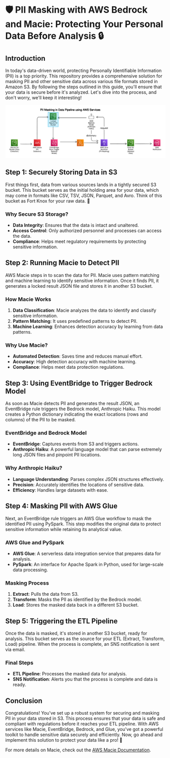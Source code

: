 # 🛡️ PII Masking with AWS Bedrock and Macie: Protecting Your Personal Data Before Analysis 🔒

## Introduction

In today's data-driven world, protecting Personally Identifiable Information (PII) is a top priority. This repository provides a comprehensive solution for masking PII and other sensitive data across various file formats stored in Amazon S3. By following the steps outlined in this guide, you'll ensure that your data is secure before it's analyzed. Let's dive into the process, and don't worry, we'll keep it interesting!

![Architecture Diagram](./arch.png)

## Step 1: Securely Storing Data in S3

First things first, data from various sources lands in a tightly secured S3 bucket. This bucket serves as the initial holding area for your data, which may come in formats like CSV, TSV, JSON, Parquet, and Avro. Think of this bucket as Fort Knox for your raw data. 🚀

### Why Secure S3 Storage?

- **Data Integrity**: Ensures that the data is intact and unaltered.
- **Access Control**: Only authorized personnel and processes can access the data.
- **Compliance**: Helps meet regulatory requirements by protecting sensitive information.

## Step 2: Running Macie to Detect PII

AWS Macie steps in to scan the data for PII. Macie uses pattern matching and machine learning to identify sensitive information. Once it finds PII, it generates a locked result JSON file and stores it in another S3 bucket.

### How Macie Works

1. **Data Classification**: Macie analyzes the data to identify and classify sensitive information.
2. **Pattern Matching**: It uses predefined patterns to detect PII.
3. **Machine Learning**: Enhances detection accuracy by learning from data patterns.

### Why Use Macie?

- **Automated Detection**: Saves time and reduces manual effort.
- **Accuracy**: High detection accuracy with machine learning.
- **Compliance**: Helps meet data protection regulations.

## Step 3: Using EventBridge to Trigger Bedrock Model

As soon as Macie detects PII and generates the result JSON, an EventBridge rule triggers the Bedrock model, Anthropic Haiku. This model creates a Python dictionary indicating the exact locations (rows and columns) of the PII to be masked.

### EventBridge and Bedrock Model

- **EventBridge**: Captures events from S3 and triggers actions.
- **Anthropic Haiku**: A powerful language model that can parse extremely long JSON files and pinpoint PII locations.

### Why Anthropic Haiku?

- **Language Understanding**: Parses complex JSON structures effectively.
- **Precision**: Accurately identifies the locations of sensitive data.
- **Efficiency**: Handles large datasets with ease.

## Step 4: Masking PII with AWS Glue

Next, an EventBridge rule triggers an AWS Glue workflow to mask the identified PII using PySpark. This step modifies the original data to protect sensitive information while retaining its analytical value.

### AWS Glue and PySpark

- **AWS Glue**: A serverless data integration service that prepares data for analysis.
- **PySpark**: An interface for Apache Spark in Python, used for large-scale data processing.

### Masking Process

1. **Extract**: Pulls the data from S3.
2. **Transform**: Masks the PII as identified by the Bedrock model.
3. **Load**: Stores the masked data back in a different S3 bucket.

## Step 5: Triggering the ETL Pipeline

Once the data is masked, it's stored in another S3 bucket, ready for analysis. This bucket serves as the source for your ETL (Extract, Transform, Load) pipeline. When the process is complete, an SNS notification is sent via email.

### Final Steps

- **ETL Pipeline**: Processes the masked data for analysis.
- **SNS Notification**: Alerts you that the process is complete and data is ready.

## Conclusion

Congratulations! You've set up a robust system for securing and masking PII in your data stored in S3. This process ensures that your data is safe and compliant with regulations before it reaches your ETL pipeline. With AWS services like Macie, EventBridge, Bedrock, and Glue, you've got a powerful toolkit to handle sensitive data securely and efficiently. Now, go ahead and implement this solution to protect your data like a pro! 🎉

For more details on Macie, check out the [AWS Macie Documentation](https://docs.aws.amazon.com/macie/latest/userguide/what-is-macie.html).
